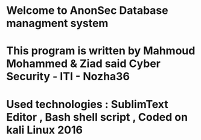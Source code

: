 # Welcome to AnonSec Database managment system 
# This program is written by Mahmoud Mohammed & Ziad said Cyber Security - ITI - Nozha36 
# Used technologies : SublimText Editor , Bash shell script , Coded on kali Linux 2016 
